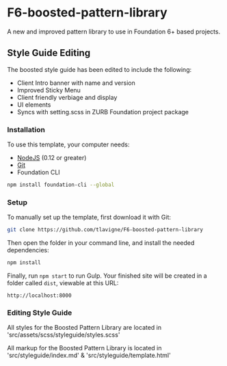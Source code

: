 # F6-boosted-pattern-library
A new and improved pattern library to use in Foundation 6+ based projects.

## Style Guide Editing  
The boosted style guide has been edited to include the following:

- Client Intro banner with name and version
- Improved Sticky Menu
- Client friendly verbiage and display
- UI elements
- Syncs with setting.scss in ZURB Foundation project package

### Installation

To use this template, your computer needs:

- [NodeJS](https://nodejs.org/en/) (0.12 or greater)
- [Git](https://git-scm.com/)
- Foundation CLI

```bash
npm install foundation-cli --global
```

### Setup

To manually set up the template, first download it with Git:

```bash
git clone https://github.com/tlavigne/F6-boosted-pattern-library
```

Then open the folder in your command line, and install the needed dependencies:

```bash
npm install
```

Finally, run `npm start` to run Gulp. Your finished site will be created in a folder called `dist`, viewable at this URL:

```
http://localhost:8000
```

### Editing Style Guide

All styles for the Boosted Pattern Library are located in 'src/assets/scss/styleguide/styles.scss'

All markup for the Boosted Pattern Library is located in 'src/styleguide/index.md' & 'src/styleguide/template.html'
